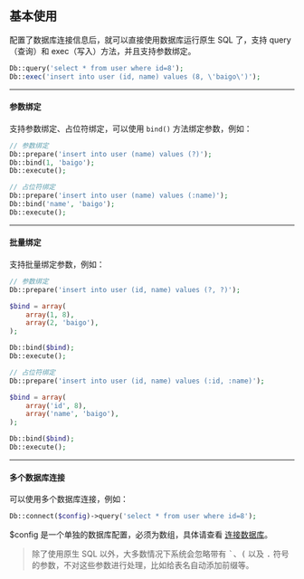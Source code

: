 ## 基本使用

配置了数据库连接信息后，就可以直接使用数据库运行原生 SQL 了，支持 query（查询）和 exec（写入）方法，并且支持参数绑定。

``` php
Db::query('select * from user where id=8');
Db::exec('insert into user (id, name) values (8, \'baigo\')');
```

----------

#### 参数绑定

支持参数绑定、占位符绑定，可以使用 `bind()` 方法绑定参数，例如：

``` php
// 参数绑定
Db::prepare('insert into user (name) values (?)');
Db::bind(1, 'baigo');
Db::execute();

// 占位符绑定
Db::prepare('insert into user (name) values (:name)');
Db::bind('name', 'baigo');
Db::execute();
```

----------

#### 批量绑定

支持批量绑定参数，例如：

``` php
// 参数绑定
Db::prepare('insert into user (id, name) values (?, ?)');

$bind = array(
    array(1, 8),
    array(2, 'baigo'),
);

Db::bind($bind);
Db::execute();

// 占位符绑定
Db::prepare('insert into user (id, name) values (:id, :name)');

$bind = array(
    array('id', 8),
    array('name', 'baigo'),
);

Db::bind($bind);
Db::execute();
```

----------

#### 多个数据库连接

可以使用多个数据库连接，例如：

``` php
Db::connect($config)->query('select * from user where id=8');
```

$config 是一个单独的数据库配置，必须为数组，具体请查看 [连接数据库](index.md)。

> 除了使用原生 SQL 以外，大多数情况下系统会忽略带有 <kbd>&#96;</kbd>、<kbd>(</kbd> 以及 <kbd>.</kbd> 符号的参数，不对这些参数进行处理，比如给表名自动添加前缀等。
